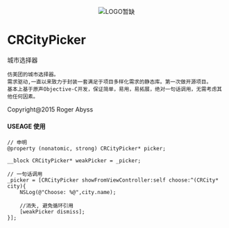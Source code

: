 <p align="center" >
  <img src="" alt="LOGO暂缺" title="LOGO暂缺">
</p>

# CRCityPicker
城市选择器

    仿美团的城市选择器。
    需求驱动,一直以来致力于封装一套满足于项目多样化需求的静态库。第一次做开源项目。
    基本上基于原声Objective-C开发，保证简单，易用，易拓展，绝对一句话调用，无需考虑其他任何因素。

Copyright@2015 Roger Abyss


#### USEAGE 使用

    // 申明
    @property (nonatomic, strong) CRCityPicker* picker;
    
    __block CRCityPicker* weakPicker = _picker;
    
    // 一句话调用
    _picker = [CRCityPicker showFromViewController:self choose:^(CRCity* city){
        NSLog(@"Choose: %@",city.name);
        
        //消失, 避免循环引用  
        [weakPicker dismiss];
    }];
